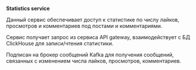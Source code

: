**Statistics service**

Данный сервис обеспечивает доступ к статистике по числу лайков, просмотров и комментариев под постами и комментариями.

Сервис получает запрос из сервиса API gateway, взаимодействует с БД ClickHouse для записи/чтения статистики.

Подписан на брокер сообщений Kafka для получения сообщений, связанных с изменением числа лайков, просмотров, комментариев.
